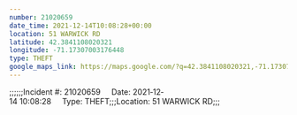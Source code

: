 ```yaml
---
number: 21020659
date_time: 2021-12-14T10:08:28+00:00
location: 51 WARWICK RD
latitude: 42.3841108020321
longitude: -71.17307003176448
type: THEFT
google_maps_link: https://maps.google.com/?q=42.3841108020321,-71.17307003176448
---
```


;;;;;;Incident #: 21020659     Date: 2021‐12‐14 10:08:28     Type: THEFT;;;Location: 51 WARWICK RD;;;
